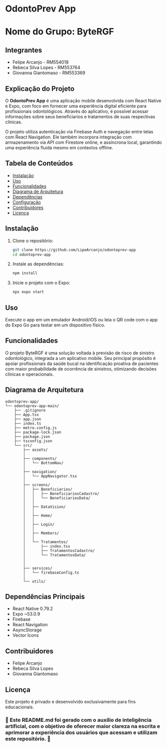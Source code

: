 
# OdontoPrev App

# Nome do Grupo: **ByteRGF**

## Integrantes
- Felipe Arcanjo - RM554018  
- Rebeca Silva Lopes - RM553764  
- Giovanna Giantomaso - RM553369

## Explicação do Projeto

O **OdontoPrev App** é uma aplicação mobile desenvolvida com React Native e Expo, com foco em fornecer uma experiência digital eficiente para profissionais odontológicos. Através do aplicativo, é possível acessar informações sobre seus beneficiarios e tratamentos de suas respectivas clínicas.

O projeto utiliza autenticação via Firebase Auth e navegação entre telas com React Navigation. Ele também incorpora integração com armazenamento via API com Firestore online, e assíncrona local, garantindo uma experiência fluida mesmo em contextos offline.

## Tabela de Conteúdos
- [Instalação](#instalação)
- [Uso](#uso)
- [Funcionalidades](#funcionalidades)
- [Diagrama de Arquitetura](#diagrama-de-arquitetura)
- [Dependências](#dependências)
- [Configuração](#configuração)
- [Contribuidores](#contribuidores)
- [Licença](#licença)

## Instalação

1. Clone o repositório:
   ```bash
   git clone https://github.com/LipeArcanjo/odontoprev-app
   cd odontoprev-app
   ```

2. Instale as dependências:
   ```bash
   npm install
   ```

3. Inicie o projeto com o Expo:
   ```bash
   npx expo start
   ```

## Uso

Execute o app em um emulador Android/iOS ou leia o QR code com o app do Expo Go para testar em um dispositivo físico.

## Funcionalidades

O projeto ByteRGF é uma solução voltada à previsão de risco de sinistro odontológico, integrada a um aplicativo mobile. Seu principal propósito é apoiar profissionais da saúde bucal na identificação proativa de pacientes com maior probabilidade de ocorrência de sinistros, otimizando decisões clínicas e operacionais.

## Diagrama de Arquitetura

```
odontoprev-app/
└── odontoprev-app-main/
    ├── .gitignore
    ├── App.tsx
    ├── app.json
    ├── index.ts
    ├── metro.config.js
    ├── package-lock.json
    ├── package.json
    ├── tsconfig.json
    └── src/
        ├── assets/
        │
        ├── components/
        │   └── BottomNav/
        │
        ├── navigation/
        │   └── AppNavigator.tsx
        │
        ├── screens/
        │   ├── Beneficiarios/
        │   │   ├── BeneficiariosCadastro/
        │   │   └── BeneficiariosData/
        │   │
        │   ├── DataVision/
        │   │
        │   ├── Home/
        │   │
        │   ├── Login/
        │   │
        │   ├── Members/
        │   │
        │   └── Tratamentos/
        │       ├── index.tsx
        │       ├── TratamentosCadastro/
        │       └── TratamentosData/
        │           
        │
        ├── services/
        │   └── firebaseConfig.ts
        │
        └── utils/
```

## Dependências Principais

- React Native 0.79.2
- Expo ~53.0.9
- Firebase
- React Navigation
- AsyncStorage
- Vector Icons

## Contribuidores

- Felipe Arcanjo
- Rebeca Silva Lopes
- Giovanna Giantomaso

## Licença

Este projeto é privado e desenvolvido exclusivamente para fins educacionais.

### 📢 Este README.md foi gerado com o auxílio de inteligência artificial, com o objetivo de oferecer maior clareza na escrita e aprimorar a experiência dos usuários que acessam e utilizam este repositório. 🚨